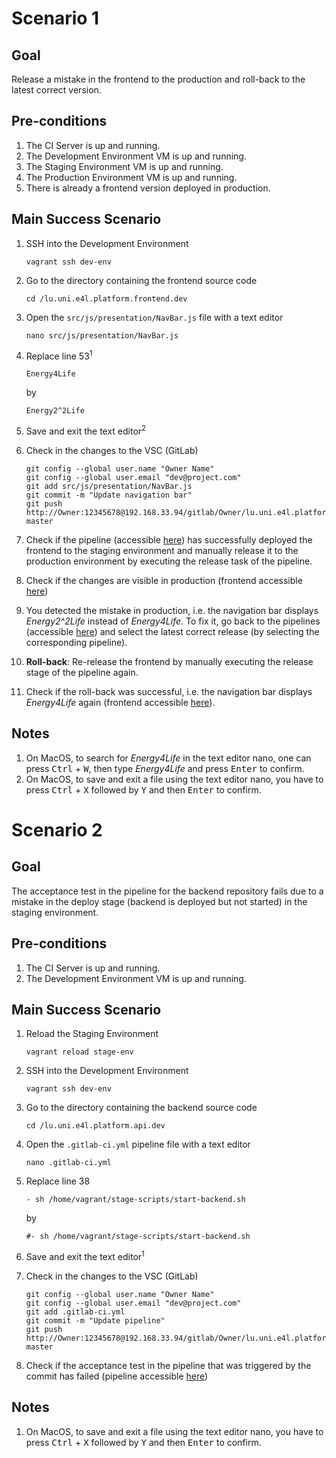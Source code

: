 # Scenario 1

## Goal
Release a mistake in the frontend to the production and roll-back to the latest correct version.

## Pre-conditions
1. The CI Server is up and running.
2. The Development Environment VM is up and running.
3. The Staging Environment VM is up and running.
4. The Production Environment VM is up and running.
5. There is already a frontend version deployed in production.

## Main Success Scenario
1. SSH into the Development Environment

   ```shell
   vagrant ssh dev-env
   ```

2. Go to the directory containing the frontend source code

   ```shell
   cd /lu.uni.e4l.platform.frontend.dev
   ```

3. Open the `src/js/presentation/NavBar.js` file with a text editor

   ```shell
   nano src/js/presentation/NavBar.js
   ```

4. Replace line 53<sup>1</sup>

   ```
   Energy4Life
   ```

   by

   ```
   Energy2^2Life
   ```

5. Save and exit the text editor<sup>2</sup>

6. Check in the changes to the VSC (GitLab)

   ```shell
   git config --global user.name "Owner Name"
   git config --global user.email "dev@project.com"
   git add src/js/presentation/NavBar.js
   git commit -m "Update navigation bar"
   git push http://Owner:12345678@192.168.33.94/gitlab/Owner/lu.uni.e4l.platform.frontend.dev master
   ```

7. Check if the pipeline (accessible [here](http://192.168.33.94/gitlab/Owner/lu.uni.e4l.platform.frontend.dev/-/pipelines)) has successfully deployed the frontend to the staging environment and manually release it to the production environment by executing the release task of the pipeline.

8. Check if the changes are visible in production (frontend accessible [here](https://192.168.33.97/))

9. You detected the mistake in production, i.e. the navigation bar displays *Energy2^2Life* instead of *Energy4Life*.  To fix it, go back to the pipelines (accessible [here](http://192.168.33.94/gitlab/Owner/lu.uni.e4l.platform.frontend.dev/-/pipelines)) and select the latest correct release (by selecting the corresponding pipeline).

10. **Roll-back**: Re-release the frontend by manually executing the release stage of the pipeline again.

11. Check if the roll-back was successful, i.e. the navigation bar displays *Energy4Life* again (frontend accessible [here](https://192.168.33.97/)).

## Notes
1. On MacOS, to search for *Energy4Life* in the text editor nano, one can press <kbd>Ctrl</kbd> + <kbd>W</kbd>, then type *Energy4Life* and press <kbd>Enter</kbd> to confirm.
2. On MacOS, to save and exit a file using the text editor nano, you have to press <kbd>Ctrl</kbd> + <kbd>X</kbd> followed by <kbd>Y</kbd> and then <kbd>Enter</kbd> to confirm.

# Scenario 2

## Goal
The acceptance test in the pipeline for the backend repository fails due to a mistake in the deploy stage (backend is deployed but not started) in the staging environment.

## Pre-conditions
1. The CI Server is up and running.
2. The Development Environment VM is up and running.

## Main Success Scenario
1. Reload the Staging Environment

   ```shell
   vagrant reload stage-env
   ```

2. SSH into the Development Environment

   ```shell
   vagrant ssh dev-env
   ```

3. Go to the directory containing the backend source code

   ```shell
   cd /lu.uni.e4l.platform.api.dev
   ```

4. Open the `.gitlab-ci.yml` pipeline file with a text editor

   ```shell
   nano .gitlab-ci.yml
   ```

5. Replace line 38

   ```shell
   - sh /home/vagrant/stage-scripts/start-backend.sh
   ```

   by

   ```shell
   #- sh /home/vagrant/stage-scripts/start-backend.sh
   ```

6. Save and exit the text editor<sup>1</sup>

7. Check in the changes to the VSC (GitLab)

   ```shell
   git config --global user.name "Owner Name"
   git config --global user.email "dev@project.com"
   git add .gitlab-ci.yml
   git commit -m "Update pipeline"
   git push http://Owner:12345678@192.168.33.94/gitlab/Owner/lu.uni.e4l.platform.api.dev master
   ```

8. Check if the acceptance test in the pipeline that was triggered by the commit has failed (pipeline accessible [here](http://192.168.33.94/gitlab/Owner/lu.uni.e4l.platform.api.dev/-/pipelines))

## Notes
1. On MacOS, to save and exit a file using the text editor nano, you have to press <kbd>Ctrl</kbd> + <kbd>X</kbd> followed by <kbd>Y</kbd> and then <kbd>Enter</kbd> to confirm.
